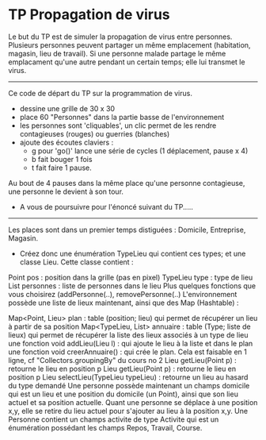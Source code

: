 # TP Propagation de virus

Le but du TP est de simuler la propagation de virus entre personnes. Plusieurs personnes peuvent partager un même emplacement (habitation, magasin, lieu de travail).
Si une personne malade partage le même emplacament qu'une autre pendant un certain temps; elle lui transmet le virus.

----

Ce code de départ du TP sur la programmation de virus. 
- dessine une grille de 30 x 30
- place 60 "Personnes" dans la partie basse de l'environnement
- les personnes sont 'cliquables', un clic permet de les rendre contagieuses (rouges) ou guerries (blanches)
- ajoute des écoutes claviers : 
  - g pour 'go()' lance une série de cycles (1 déplacement, pause x 4)
  - b fait bouger 1 fois
  - t fait faire 1 pause.

Au bout de 4 pauses dans la même place qu'une personne contagieuse, une personne le devient à son tour. 

  - A vous de poursuivre pour l'énoncé suivant du TP.....

---
Les places sont dans un premier temps distiguées : Domicile, Entreprise, Magasin.
- Créez donc une énumération TypeLieu qui contient ces types; et une classe Lieu. Cette classe contient :

Point pos : position dans la grille (pas en pixel)
TypeLieu type : type de lieu
List personnes : liste de personnes dans le lieu
Plus quelques fonctions que vous choisirez (addPersonne(..), removePersonne(..)
L'environnement possède une liste de lieux maintenant, ainsi que des Map (Hashtable) :

Map<Point, Lieu> plan : table (position; lieu) qui permet de récupérer un lieu à partir de sa position
Map<TypeLieu, List<Lieu>> annuaire : table (Type; liste de lieux) qui permet de récupérer la liste des lieux associés à un type de lieu
une fonction void addLieu(Lieu l) : qui ajoute le lieu à la liste et dans le plan
une fonction void creerAnnuaire() : qui crée le plan. Cela est faisable en 1 ligne, cf "Collectors.groupingBy" du cours no 2
Lieu getLieu(Point p) : retourne le lieu en position p
Lieu getLieu(Point p) : retourne le lieu en position p
Lieu selectLieu(TypeLieu typeLieu) : retourne un lieu au hasard du type demandé
Une personne possède maintenant un champs domicile qui est un lieu et une position du domicile (un Point), ainsi que son lieu actuel et sa position actuelle.
Quant une personne se déplace à une position x,y, elle se retire du lieu actuel pour s'ajouter au lieu à la position x,y.
Une Personne contient un champs activite de type Activite qui est un énumération possédant les champs Repos, Travail, Course.
 
